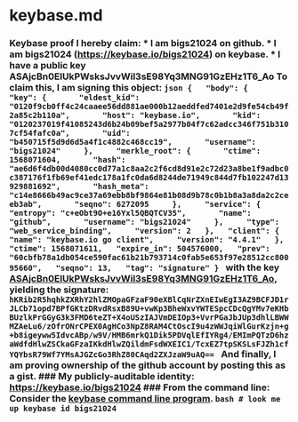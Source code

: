 # keybase.md
### Keybase proof  I hereby claim:    * I am bigs21024 on github.   * I am bigs21024 (https://keybase.io/bigs21024) on keybase.   * I have a public key ASAjcBn0EIUkPWsksJvvWil3sE98Yq3MNG91GzEHz1T6_Ao  To claim this, I am signing this object:  ```json {   "body": {     "key": {       "eldest_kid": "0120f9cb0ff4c24caaee56dd881ae000b12aeddfed7401e2d9fe54cb49f2a85c2b110a",       "host": "keybase.io",       "kid": "0120237019f41085243d6b24b09bef5a2977b04f7c62adcc346f751b3107cf54fafc0a",       "uid": "b450715f5d9d6d5a4f1c4882c468cc19",       "username": "bigs21024"     },     "merkle_root": {       "ctime": 1568071604,       "hash": "ae6d6f4db00d4080cc0d77a1c8aa2c2f6cd8d91e2c72d23a8be1f9adbc0c387176f1fb69ef41edc178a1fc0da6d8244de71949c844d7fb102247d13929881692",       "hash_meta": "c14e8666b49ac9ce37a69ebb8bf9864e81b08d9b78c0b1b8a3a8da2c2ceeb3ab",       "seqno": 6272095     },     "service": {       "entropy": "c+eObt9O+e16Yxl5QBQTCV35",       "name": "github",       "username": "bigs21024"     },     "type": "web_service_binding",     "version": 2   },   "client": {     "name": "keybase.io go client",     "version": "4.4.1"   },   "ctime": 1568071611,   "expire_in": 504576000,   "prev": "60cbfb78a1db054ce590fac61b21b793714c0fab5e653f97e28512cc80095660",   "seqno": 13,   "tag": "signature" } ```  with the key [ASAjcBn0EIUkPWsksJvvWil3sE98Yq3MNG91GzEHz1T6_Ao](https://keybase.io/bigs21024), yielding the signature:  ``` hKRib2R5hqhkZXRhY2hlZMOpaGFzaF90eXBlCqNrZXnEIwEgI3AZ9BCFJD1rJLCb71opd7BPfGKtzDRvdRsxB89U+vwKp3BheWxvYWTESpcCDcQgYMv7eKHbBUzlkPrGGyG3k3FMD6teZT+X4oUSzIAJVmDEIOp3+VvrPGaJbJUp3dhlLBWWMZAeLu6/zOfrONrCPEX0AgHCo3NpZ8RAM4CtOscI9u4zWWJqiWlGurKzjn+g+b8igeyww5IdvcABp/w9V/HMB6mrkQ1Dik5PDVqlEfIYRg4/EMImPQTzD6hzaWdfdHlwZSCkaGFzaIKkdHlwZQildmFsdWXEIC1/TcxEZ7tpSKSLsFJZh1cfYQYbsR79Wf7YMsAJGZcGo3RhZ80CAqd2ZXJzaW9uAQ==  ```  And finally, I am proving ownership of the github account by posting this as a gist.  ### My publicly-auditable identity:  https://keybase.io/bigs21024  ### From the command line:  Consider the [keybase command line program](https://keybase.io/download).  ```bash # look me up keybase id bigs21024 ```

